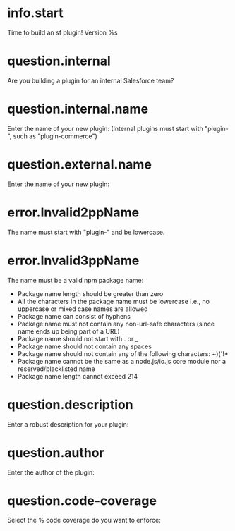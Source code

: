 # info.start

Time to build an sf plugin! Version %s

# question.internal

Are you building a plugin for an internal Salesforce team?

# question.internal.name

Enter the name of your new plugin: (Internal plugins must start with "plugin-", such as "plugin-commerce")

# question.external.name

Enter the name of your new plugin:

# error.Invalid2ppName

The name must start with "plugin-" and be lowercase.

# error.Invalid3ppName

The name must be a valid npm package name:

- Package name length should be greater than zero
- All the characters in the package name must be lowercase i.e., no uppercase or mixed case names are allowed
- Package name can consist of hyphens
- Package name must not contain any non-url-safe characters (since name ends up being part of a URL)
- Package name should not start with . or \_
- Package name should not contain any spaces
- Package name should not contain any of the following characters: ~)('!\*
- Package name cannot be the same as a node.js/io.js core module nor a reserved/blacklisted name
- Package name length cannot exceed 214

# question.description

Enter a robust description for your plugin:

# question.author

Enter the author of the plugin:

# question.code-coverage

Select the % code coverage do you want to enforce:

